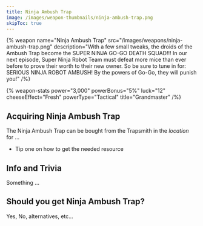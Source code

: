 ```yaml
---
title: Ninja Ambush Trap
image: /images/weapon-thumbnails/ninja-ambush-trap.png
skipToc: true
---
```


{% weapon
 name="Ninja Ambush Trap"
 src="/images/weapons/ninja-ambush-trap.png"
 description="With a few small tweaks, the droids of the Ambush Trap become the SUPER NINJA GO-GO DEATH SQUAD!!! In our next episode, Super Ninja Robot Team must defeat more mice than ever before to prove their worth to their new owner. So be sure to tune in for: SERIOUS NINJA ROBOT AMBUSH! By the powers of Go-Go, they will punish you!"
/%}

{% weapon-stats
 power="3,000"
 powerBonus="5%"
 luck="12"
 cheeseEffect="Fresh"
 powerType="Tactical"
 title="Grandmaster"
/%}

## Acquiring Ninja Ambush Trap

The Ninja Ambush Trap can be bought from the Trapsmith in the *location* for ...

- Tip one on how to get the needed resource

## Info and Trivia

Something ...

## Should you get Ninja Ambush Trap?

Yes, No, alternatives, etc...
